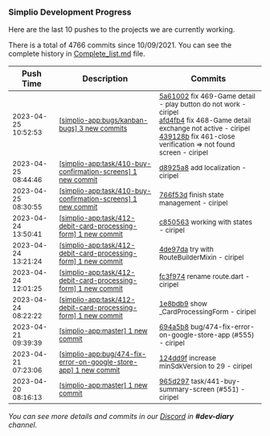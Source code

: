 
### Simplio Development Progress

Here are the last 10 pushes to the projects we are currently working.

There is a total of 4766 commits since 10/09/2021. You can see the complete history in
 [Complete_list.md](Complete_list.md) file.

| Push Time | Description | Commits |
| --- | --- | --- |
| <sub>2023-04-25 10:52:53</sub> | <sub>[[simplio-app:bugs/kanban\-bugs] 3 new commits](https://github.com/SimplioOfficial/simplio-app/compare/694a5b8da73c...439128b1e52b)</sub> | <sub>[5a61002](https://github.com/SimplioOfficial/simplio-app/commit/5a610029a5f454f1e4afe06459a6478e406d84b6) fix 469-Game detail - play button do not work - ciripel<br>[afd4fb4](https://github.com/SimplioOfficial/simplio-app/commit/afd4fb43e13a268f4f1ec5c766133c8cd60735b8) fix 468-Game detail exchange not active - ciripel<br>[439128b](https://github.com/SimplioOfficial/simplio-app/commit/439128b1e52bcb2a459e322e45b666e4789ef043) fix 461-close verification => not found screen - ciripel</sub> |
| <sub>2023-04-25 08:44:46</sub> | <sub>[[simplio-app:task/410\-buy\-confirmation\-screens] 1 new commit](https://github.com/SimplioOfficial/simplio-app/commit/d8925a8d9cd826af87e5996321853cea111439b9)</sub> | <sub>[d8925a8](https://github.com/SimplioOfficial/simplio-app/commit/d8925a8d9cd826af87e5996321853cea111439b9) add localization - ciripel</sub> |
| <sub>2023-04-25 08:30:55</sub> | <sub>[[simplio-app:task/410\-buy\-confirmation\-screens] 1 new commit](https://github.com/SimplioOfficial/simplio-app/commit/766f53de2f7b8ddc852dedfe3304b891af52bce2)</sub> | <sub>[766f53d](https://github.com/SimplioOfficial/simplio-app/commit/766f53de2f7b8ddc852dedfe3304b891af52bce2) finish state management - ciripel</sub> |
| <sub>2023-04-24 13:50:41</sub> | <sub>[[simplio-app:task/412\-debit\-card\-processing\-form] 1 new commit](https://github.com/SimplioOfficial/simplio-app/commit/c85056311e5dc625d7047695d2cd34aee0c6abd3)</sub> | <sub>[c850563](https://github.com/SimplioOfficial/simplio-app/commit/c85056311e5dc625d7047695d2cd34aee0c6abd3) working with states - ciripel</sub> |
| <sub>2023-04-24 13:21:24</sub> | <sub>[[simplio-app:task/412\-debit\-card\-processing\-form] 1 new commit](https://github.com/SimplioOfficial/simplio-app/commit/4de97da71e65c8c0fdbc73d013107ec4af548fed)</sub> | <sub>[4de97da](https://github.com/SimplioOfficial/simplio-app/commit/4de97da71e65c8c0fdbc73d013107ec4af548fed) try with RouteBuilderMixin - ciripel</sub> |
| <sub>2023-04-24 12:01:25</sub> | <sub>[[simplio-app:task/412\-debit\-card\-processing\-form] 1 new commit](https://github.com/SimplioOfficial/simplio-app/commit/fc3f974c3d33c0309e4113be03d7923a30a8a7d2)</sub> | <sub>[fc3f974](https://github.com/SimplioOfficial/simplio-app/commit/fc3f974c3d33c0309e4113be03d7923a30a8a7d2) rename route.dart - ciripel</sub> |
| <sub>2023-04-24 08:22:22</sub> | <sub>[[simplio-app:task/412\-debit\-card\-processing\-form] 1 new commit](https://github.com/SimplioOfficial/simplio-app/commit/1e8bdb92cf391a1ae8665649a0c19b2e7d5e46da)</sub> | <sub>[1e8bdb9](https://github.com/SimplioOfficial/simplio-app/commit/1e8bdb92cf391a1ae8665649a0c19b2e7d5e46da) show _CardProcessingForm - ciripel</sub> |
| <sub>2023-04-21 09:39:39</sub> | <sub>[[simplio-app:master] 1 new commit](https://github.com/SimplioOfficial/simplio-app/commit/694a5b8da73c3e5504f66d812aa52965128ac433)</sub> | <sub>[694a5b8](https://github.com/SimplioOfficial/simplio-app/commit/694a5b8da73c3e5504f66d812aa52965128ac433) bug/474-fix-error-on-google-store-app (#555) - ciripel</sub> |
| <sub>2023-04-21 07:23:06</sub> | <sub>[[simplio-app:bug/474\-fix\-error\-on\-google\-store\-app] 1 new commit](https://github.com/SimplioOfficial/simplio-app/commit/124dd9fa8197c6370176c00c409a499b331c326d)</sub> | <sub>[124dd9f](https://github.com/SimplioOfficial/simplio-app/commit/124dd9fa8197c6370176c00c409a499b331c326d) increase minSdkVersion to 29 - ciripel</sub> |
| <sub>2023-04-20 08:16:13</sub> | <sub>[[simplio-app:master] 1 new commit](https://github.com/SimplioOfficial/simplio-app/commit/965d297cff79f358d811e99dfa607ad439265a3b)</sub> | <sub>[965d297](https://github.com/SimplioOfficial/simplio-app/commit/965d297cff79f358d811e99dfa607ad439265a3b) task/441-buy-summary-screen (#551) - ciripel</sub> |

_You can see more details and commits in our [Discord](https://discord.gg/aKhjuwZmdP) in **#dev-diary** channel._
